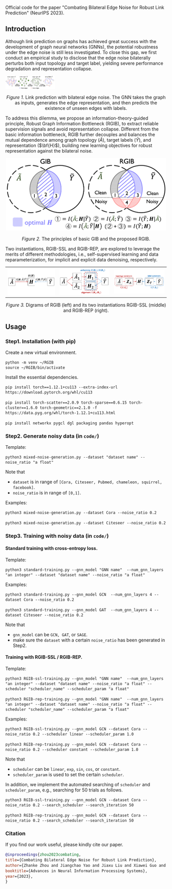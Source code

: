 Official code for the paper "Combating Bilateral Edge Noise for Robust Link Prediction" (NeurIPS 2023).



## Introduction

Although link prediction on graphs has achieved great success with the development of graph neural networks (GNNs), the potential robustness under the edge noise is still less investigated. To close this gap, we first conduct an empirical study to disclose that the edge noise bilaterally perturbs both input topology and target label, yielding severe performance degradation and representation collapse. 

<img src="./misc/bilateral-edge-noise.png" style="zoom: 15%;" />

<p align="center"><em>Figure 1.</em> Link prediction with bilateral edge noise. The GNN takes the graph as inputs, generates the edge representation, and then predicts the existence of unseen edges with labels.</p>

To address this dilemma, we propose an information-theory-guided principle, Robust Graph Information Bottleneck (RGIB), to extract reliable supervision signals and avoid representation collapse. Different from the basic information bottleneck, RGIB further decouples and balances the mutual dependence among graph topology ($\tilde{A}$), target labels ($\tilde{Y}$), and representation ($\bf{H}$), building new learning objectives for robust representation against the bilateral noise. 

<p align="center"><img src="./misc/GIB-RGIB.png" width="500" /></p>

<p align="center"><em>Figure 2.</em> The principles of basic GIB and the proposed RGIB.</p>

Two instantiations, RGIB-SSL and RGIB-REP, are explored to leverage the merits of different methodologies, i.e., self-supervised learning and data reparameterization, for implicit and explicit data denoising, respectively. 

<table><tr>
<td><img src="./misc/digram-RGIB.png"></td>
<td><img src="./misc/digram-RGIB-SSL.png"></td>
<td><img src="./misc/digram-RGIB-REP.png"></td>
</tr></table>

<p align="center"><em>Figure 3.</em> Digrams of RGIB (left) and its two instantiations RGIB-SSL (middle) and RGIB-REP (right).</p>



## Usage

### Step1. Installation (with pip)

Create a new virtual environment.
```
python -m venv ~/RGIB
source ~/RGIB/bin/activate 
```

Install the essential dependencies.
```
pip install torch==1.12.1+cu113 --extra-index-url https://download.pytorch.org/whl/cu113

pip install torch-scatter==2.0.9 torch-sparse==0.6.15 torch-cluster==1.6.0 torch-geometric==2.1.0 -f https://data.pyg.org/whl/torch-1.12.1+cu113.html

pip install networkx pygcl dgl packaging pandas hyperopt
```

### Step2. Generate noisy data (in `code/`)

Template:
```
python3 mixed-noise-generation.py --dataset "dataset name" --noise_ratio "a float"
```
Note that 
- `dataset` is in range of `[Cora, Citeseer, Pubmed, chameleon, squirrel, facebook]`.
- `noise_ratio` is in range of `[0,1]`.

Examples:
```
python3 mixed-noise-generation.py --dataset Cora --noise_ratio 0.2

python3 mixed-noise-generation.py --dataset Citeseer --noise_ratio 0.2
```

### Step3. Training with noisy data (in `code/`)

#### Standard training with cross-entropy loss.
Template:
```
python3 standard-training.py --gnn_model "GNN name"  --num_gnn_layers "an integer" --dataset "dataset name" --noise_ratio "a float" 
```

Examples:
```
python3 standard-training.py --gnn_model GCN  --num_gnn_layers 4 --dataset Cora --noise_ratio 0.2

python3 standard-training.py --gnn_model GAT  --num_gnn_layers 4 --dataset Citeseer --noise_ratio 0.2
```

Note that
- `gnn_model` can be `GCN, GAT`, or `SAGE`.
- make sure the `dataset` with a certain `noise_ratio` has been generated in Step2.

#### Training with RGIB-SSL / RGIB-REP.

Template:
```
python3 RGIB-ssl-training.py --gnn_model "GNN name"  --num_gnn_layers "an integer" --dataset "dataset name" --noise_ratio "a float" --scheduler "scheduler_name" --scheduler_param "a float"

python3 RGIB-rep-training.py --gnn_model "GNN name"  --num_gnn_layers "an integer" --dataset "dataset name" --noise_ratio "a float" --scheduler "scheduler_name" --scheduler_param "a float"
```

Examples:
```
python3 RGIB-ssl-training.py --gnn_model GCN --dataset Cora --noise_ratio 0.2 --scheduler linear --scheduler_param 1.0

python3 RGIB-rep-training.py --gnn_model GCN --dataset Cora --noise_ratio 0.2 --scheduler constant --scheduler_param 1.0
```

Note that
- `scheduler` can be `linear`, `exp`, `sin`, `cos`, or `constant`.
- `scheduler_param` is used to set the certain `scheduler`.

In addition, we implement the automated searching of `scheduler` and `scheduler_param`, e.g., searching for 50 trials as follows.
```
python3 RGIB-ssl-training.py --gnn_model GCN --dataset Cora --noise_ratio 0.2 --search_scheduler --search_iteration 50

python3 RGIB-rep-training.py --gnn_model GCN --dataset Cora --noise_ratio 0.2 --search_scheduler --search_iteration 50
```



### Citation

If you find our work useful, please kindly cite our paper.
```bibtex
@inproceedings{zhou2023combating,
title={Combating Bilateral Edge Noise for Robust Link Prediction},
author={Zhanke Zhou and Jiangchao Yao and Jiaxu Liu and Xiawei Guo and Quanming Yao and Li He and Liang Wang and Bo Zheng and Bo Han},
booktitle={Advances in Neural Information Processing Systems},
year={2023},
}
```
